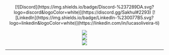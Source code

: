<div align="center">
[![Discord](https://img.shields.io/badge/Discord-%237289DA.svg?logo=discord&logoColor=white)](https://discord.gg/Sakhul#2293) [![LinkedIn](https://img.shields.io/badge/LinkedIn-%230077B5.svg?logo=linkedin&logoColor=white)](https://linkedin.com/in/lucasoliveira-ti) 



![](https://github-readme-stats.vercel.app/api?username=Sakhul&theme=monokai&hide_border=false&include_all_commits=true&count_private=true)<br/>
![](https://github-readme-streak-stats.herokuapp.com/?user=Sakhul&theme=monokai&hide_border=false)<br/>
![](https://github-readme-stats.vercel.app/api/top-langs/?username=Sakhul&theme=monokai&hide_border=false&include_all_commits=true&count_private=true&layout=compact)

---
</div>

<!-- Proudly created with GPRM ( https://gprm.itsvg.in ) -->
